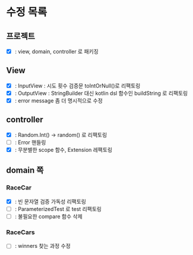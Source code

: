 # 수정 목록
## 프로젝트
- [x] : view, domain, controller 로 패키징

## View
- [x] : InputView : 시도 횟수 검증문 toIntOrNull()로 리팩토링
- [x] : OutputView : StringBuilder 대신 kotlin dsl 함수인 buildString 로 리팩토링
- [x] : error message 좀 더 명시적으로 수정  

## controller
- [x] : Random.Int() -> random() 로 리팩토링
- [ ] : Error 핸들링
- [x] : 무분별한 scope 함수, Extension 레팩토링
## domain 쪽
### RaceCar
- [x] : 빈 문자열 검증 가독성 리팩토링
- [ ] : ParameterizedTest 로 test 리팩토링 
- [ ] : 불필요한 compare 함수 삭제

### RaceCars
- [ ] : winners 찾는 과정 수정